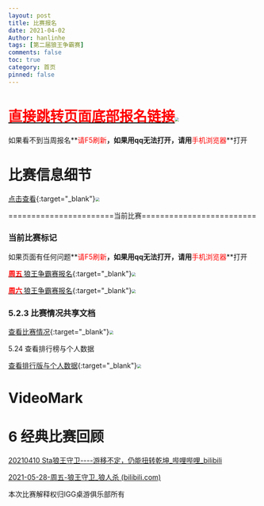 ```yaml
---
layout: post
title: 比赛报名
date: 2021-04-02
Author: hanlinhe 
tags: [第二届狼王争霸赛]
comments: false
toc: true
category: 首页
pinned: false
---
```


# [**<font color="#FF0000">直接跳转页面底部报名链接</font>**](#当前比赛标记)<img src="https://i.loli.net/2020/12/23/jAyPxZaRmLrCQeh.png" style="zoom:50%;" />

如果看不到当周报名**<font color="#FF0000">请F5刷新</font>**，如果用qq无法打开，请用**<font color="#FF0000">手机浏览器</font>**打开



# 比赛信息细节

[点击查看](https://redemption2127.gitee.io/loffer/kmdetail/){:target="_blank"}<img src="https://i.loli.net/2020/12/23/jAyPxZaRmLrCQeh.png" style="zoom:50%;" />

=======================当前比赛=========================

### 当前比赛标记

如果页面有任何问题**<font color="#FF0000">请F5刷新</font>**，如果用qq无法打开，请用**<font color="#FF0000">手机浏览器</font>**打开

[**<font color="#FF0000">周五 </font>** 狼王争霸赛报名](https://docs.qq.com/form/page/DRkNHc0NOaUNZS1B6?_w_tencentdocx_form=1){:target="_blank"}<img src="https://i.loli.net/2020/12/23/jAyPxZaRmLrCQeh.png" style="zoom:50%;" />

[**<font color="#FF0000">周六 </font>** 狼王争霸赛报名](https://docs.qq.com/form/page/DRkhteEd2WHBrR2FY?_w_tencentdocx_form=1){:target="_blank"}<img src="https://i.loli.net/2020/12/23/jAyPxZaRmLrCQeh.png" style="zoom:50%;" />




### 5.2.3 比赛情况共享文档

[查看比赛情况](https://docs.qq.com/sheet/DRkdKbXlWSllVUVRO){:target="_blank"}<img src="https://i.loli.net/2020/12/23/jAyPxZaRmLrCQeh.png" style="zoom:50%;" />

5.24 查看排行榜与个人数据

[查看排行版与个人数据](https://redemption2127.gitee.io/loffer/rank/){:target="_blank"}<img src="https://i.loli.net/2020/12/23/jAyPxZaRmLrCQeh.png" style="zoom:50%;" />

# VideoMark

# 6 经典比赛回顾

[20210410 Sta狼王守卫----游移不定，仍能扭转乾坤_哔哩哔哩_bilibili](https://www.bilibili.com/video/BV1d64y1y7r3/)

[2021-05-28-周五-狼王守卫_狼人杀 (bilibili.com)](https://www.bilibili.com/video/BV1Hf4y1h7MJ)





本次比赛解释权归IGG桌游俱乐部所有